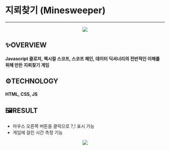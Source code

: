 # 지뢰찾기 (Minesweeper)
---
  <p align="center">
  <img src="https://user-images.githubusercontent.com/68860983/113830692-d43a3980-97c1-11eb-96f2-9c8fcaa1f10f.png">
  </p>
  
## ✨OVERVIEW
#### Javascript 클로저, 렉시컬 스코프, 스코프 체인, 데이터 딕셔너리의 전반적인 이해를 위헤 만든 지뢰찾기 게임
## ⚙TECHNOLOGY
#### HTML, CSS, JS
## 🖼RESULT
- 마우스 오른쪽 버튼을 클릭으로 ?,! 표시 가능
- 게임에 걸린 시간 측정 기능

<p align="center">
  <img src="https://user-images.githubusercontent.com/68860983/113830697-d56b6680-97c1-11eb-9281-956bd932f6ed.png">
  </p>
